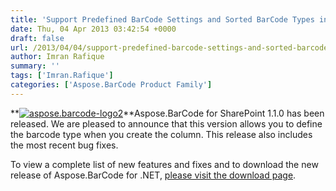 ```yaml
---
title: 'Support Predefined BarCode Settings and Sorted BarCode Types in Aspose.BarCode for SharePoint 1.1.0'
date: Thu, 04 Apr 2013 03:42:54 +0000
draft: false
url: /2013/04/04/support-predefined-barcode-settings-and-sorted-barcode-types-in-aspose.barcode-for-sharepoint-1.1.0/
author: Imran Rafique
summary: ''
tags: ['Imran.Rafique']
categories: ['Aspose.BarCode Product Family']
---
```


**[![][1]](https://blog.aspose.com/wp-content/uploads/sites/2/2012/04/aspose.barcode-logo2.jpg)**Aspose.BarCode for SharePoint 1.1.0 has been released. We are pleased to announce that this version allows you to define the barcode type when you create the column. This release also includes the most recent bug fixes.

To view a complete list of new features and fixes and to download the new release of Aspose.BarCode for .NET, [please visit the download page][2].




[1]: https://blog.aspose.com/wp-content/uploads/sites/2/2012/04/aspose.barcode-logo2.jpg "aspose.barcode-logo2"
[2]: http://www.aspose.com/community/files/73/sharepoint-components/aspose.barcode-for-sharepoint/default.aspx




